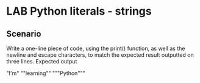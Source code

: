 # LAB   Python literals - strings
## Scenario

Write a one-line piece of code, using the print() function, as well as the newline and escape characters, to match the expected result outputted on three lines.
Expected output

"I'm"
""learning""
"""Python"""
